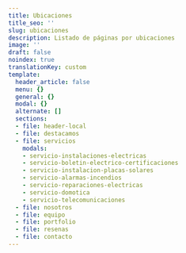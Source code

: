 ```yaml
---
title: Ubicaciones
title_seo: ''
slug: ubicaciones
description: Listado de páginas por ubicaciones
image: ''
draft: false
noindex: true
translationKey: custom
template:
  header_article: false
  menu: {}
  general: {}
  modal: {}
  alternate: []
  sections:
  - file: header-local
  - file: destacamos
  - file: servicios
    modals:
    - servicio-instalaciones-electricas
    - servicio-boletin-electrico-certificaciones
    - servicio-instalacion-placas-solares
    - servicio-alarmas-incendios
    - servicio-reparaciones-electricas
    - servicio-domotica
    - servicio-telecomunicaciones
  - file: nosotros
  - file: equipo
  - file: portfolio
  - file: resenas
  - file: contacto
---
```

